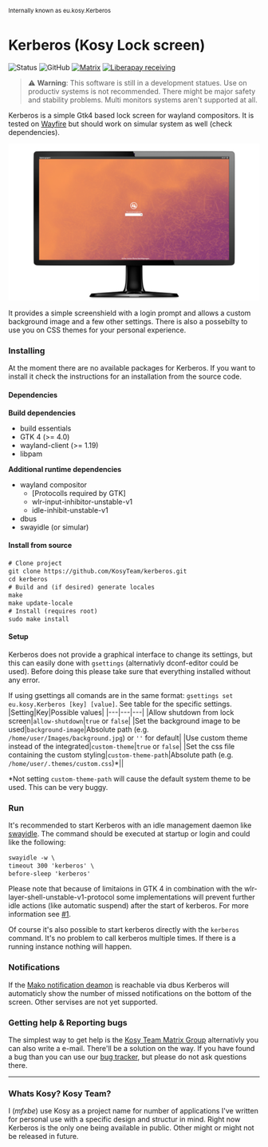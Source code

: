 <sup>Internally known as eu.kosy.Kerberos</sup>
# Kerberos (Kosy Lock screen)

![Status](https://img.shields.io/badge/⚒_status-active-blue?style=flat-square)
![GitHub](https://img.shields.io/github/license/kosyteam/kerberos?style=flat-square)
[![Matrix](https://img.shields.io/matrix/kosyteam:mfxbe.de?logo=matrix&style=flat-square&color=brightgreen)](https://matrix.to/#/#kosyteam:mfxbe.de)
[![Liberapay receiving](https://img.shields.io/liberapay/receives/mfxbe?logo=liberapay&style=flat-square)](https://liberapay.com/mfxbe/donate)


> :warning: **Warning**: This software is still in a development statues. Use on productiv systems is not recommended. There might be major safety and stability problems. Multi monitors systems aren't supported at all.

Kerberos is a simple Gtk4 based lock screen for wayland compositors. It is tested on [Wayfire](https://wayfire.org/) but should work on simular system as well (check dependencies).

[![Preview image with link to video](https://raw.githubusercontent.com/KosyTeam/kerberos/master/preview.png "Click to see video")](https://tube.odat.xyz/videos/watch/bae82edf-c454-4f10-9fd1-856e7fd7b3c0?autoplay=1&muted=1)

It provides a simple screenshield with a login prompt and allows a custom background image and a few other settings. There is also a possebilty to use you on CSS themes for your personal experience.

### Installing
At the moment there are no available packages for Kerberos. If you want to install it check the instructions for an installation from the source code.

#### Dependencies

**Build dependencies**
* build essentials
* GTK 4 (>= 4.0)
* wayland-client (>= 1.19)
* libpam

**Additional runtime dependencies**
* wayland compositor
  * [Protocolls required by GTK]
  * wlr-input-inhibitor-unstable-v1
  * idle-inhibit-unstable-v1
* dbus
* swayidle (or simular)

#### Install from source
```
# Clone project
git clone https://github.com/KosyTeam/kerberos.git
cd kerberos
# Build and (if desired) generate locales
make
make update-locale
# Install (requires root)
sudo make install
```
#### Setup
Kerberos does not provide a graphical interface to change its settings, but this can easily done with `gsettings` (alternativly dconf-editor could be used). Before doing this please take sure that everything installed without any error.

If using gsettings all comands are in the same format: `gsettings set eu.kosy.Kerberos [key] [value]`. See table for the specific settings.
|Setting|Key|Possible values|
|---|---|---|
|Allow shutdown from lock screen|`allow-shutdown`|`true` or `false`|
|Set the background image to be used|`background-image`|Absolute path (e.g. `/home/user/Images/background.jpg`) or `''` for default|
|Use custom theme instead of the integrated|`custom-theme`|`true` or `false`|
|Set the css file containing the custom styling|`custom-theme-path`|Absolute path (e.g. `/home/user/.themes/custom.css`)*||

*Not setting `custom-theme-path` will cause the default system theme to be used. This can be very buggy.

### Run
It's recommended to start Kerberos with an idle management daemon like [swayidle](https://github.com/swaywm/swayidle). The command should be executed at startup or login and could like the following:

```
swayidle -w \
timeout 300 'kerberos' \
before-sleep 'kerberos'
```

Please note that because of limitaions in GTK 4 in combination with the wlr-layer-shell-unstable-v1-protocol some implementations will prevent further idle actions (like automatic suspend) after the start of kerberos. For more information see [#1](https://github.com/KosyTeam/kerberos/issues/1#issue-894604370).

Of course it's also possible to start kerberos directly with the `kerberos` command. It's no problem to call kerberos multiple times. If there is a running instance nothing will happen.

### Notifications
If the [Mako notification deamon](https://wayland.emersion.fr/mako/) is reachable via dbus Kerberos will automaticly show the number of missed notifications on the bottom of the screen. Other servises are not yet supported. 

### Getting help & Reporting bugs

The simplest way to get help is the [Kosy Team Matrix Group](https://matrix.to/#/#kosyteam:mfxbe.de) alternativly you can also write a e-mail. There'll be a solution on the way. If you have found a bug than you can use our [bug tracker](https://github.com/KosyTeam/kerberos/issues), but please do not ask questions there.

---

### Whats Kosy? Kosy Team?
I (*mfxbe*) use Kosy as a project name for number of applications I've written for personal use with a specific design and structur in mind. Right now Kerberos is the only one being available in public. Other might or might not be released in future.
